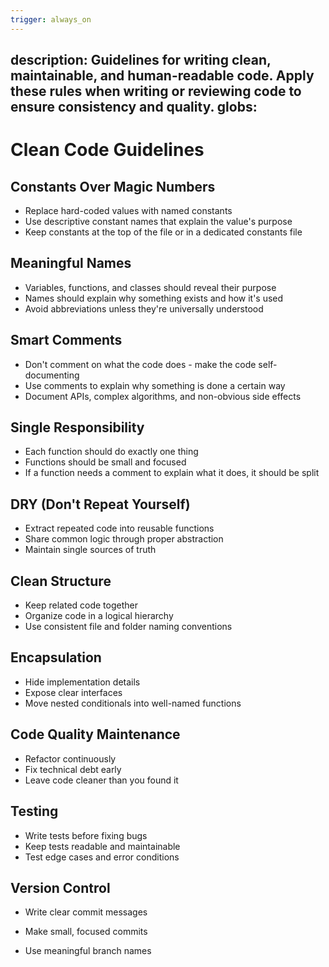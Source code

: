 ```yaml
---
trigger: always_on
---
```



description: Guidelines for writing clean, maintainable, and human-readable code. Apply these rules when writing or reviewing code to ensure consistency and quality.
globs: 
---
# Clean Code Guidelines

## Constants Over Magic Numbers
- Replace hard-coded values with named constants
- Use descriptive constant names that explain the value's purpose
- Keep constants at the top of the file or in a dedicated constants file

## Meaningful Names
- Variables, functions, and classes should reveal their purpose
- Names should explain why something exists and how it's used
- Avoid abbreviations unless they're universally understood

## Smart Comments
- Don't comment on what the code does - make the code self-documenting
- Use comments to explain why something is done a certain way
- Document APIs, complex algorithms, and non-obvious side effects

## Single Responsibility
- Each function should do exactly one thing
- Functions should be small and focused
- If a function needs a comment to explain what it does, it should be split

## DRY (Don't Repeat Yourself)
- Extract repeated code into reusable functions
- Share common logic through proper abstraction
- Maintain single sources of truth

## Clean Structure
- Keep related code together
- Organize code in a logical hierarchy
- Use consistent file and folder naming conventions

## Encapsulation
- Hide implementation details
- Expose clear interfaces
- Move nested conditionals into well-named functions

## Code Quality Maintenance
- Refactor continuously
- Fix technical debt early
- Leave code cleaner than you found it

## Testing
- Write tests before fixing bugs
- Keep tests readable and maintainable
- Test edge cases and error conditions

## Version Control
- Write clear commit messages
- Make small, focused commits

- Use meaningful branch names 